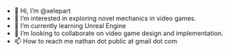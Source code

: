 - 👋 Hi, I’m @xelepart
- 👀 I’m interested in exploring novel mechanics in video games.
- 🌱 I’m currently learning Unreal Engine
- 💞️ I’m looking to collaborate on video game design and implementation.
- 📫 How to reach me nathan dot public at gmail dot com

<!---
xelepart/xelepart is a ✨ special ✨ repository because its `README.md` (this file) appears on your GitHub profile.
You can click the Preview link to take a look at your changes.
--->
